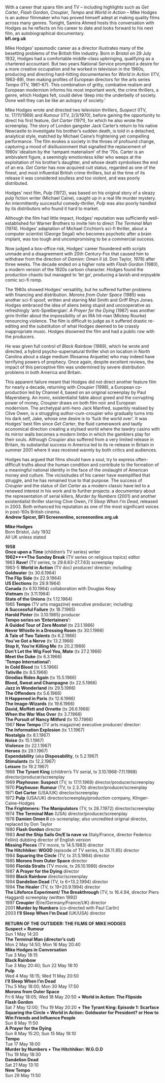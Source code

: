 
With a career that spans film and TV – including highlights such as _Get Carter_, _Flash Gordon_, _Croupier_, _Tempo_ and _World in Action_ – Mike Hodges is an auteur filmmaker who has proved himself adept at making quality films across many genres. Tonight, Samira Ahmed hosts this conversation with Hodges as he reflects on his career to date and looks forward to his next film, an autobiographical documentary.<br>
**bfi.org.uk**

Mike Hodges’ spasmodic career as a director illustrates many of the besetting problems of the British film industry. Born in Bristol on 29 July 1932, Hodges had a comfortable middle-class upbringing, qualifying as a chartered accountant. But two years National Service prompted a desire for a more creative occupation and he worked in television in the 1960s, producing and directing hard-hitting documentaries for _World in Action_ (ITV, 1963-89), then making profiles of European directors for the arts series _Tempo_ (ITV, 1961-67). This combination of gritty, combative realism and European modernism informs his most important work, the crime thrillers, a genre, which Hodges felt, could delve ‘deep into the underbelly of society. Done well they can be like an autopsy of society.’

Mike Hodges wrote and directed two television thrillers, _Suspect_ (ITV,  
tx. 17/11/1969) and _Rumour_ (ITV, 2/3/1970), before gaining the opportunity to direct his first feature, _Get Carter_ (1971), for which he also wrote the screenplay. The story of London gangster Jack Carter’s return to his native Newcastle to investigate his brother’s sudden death, is told in a detached, analytical style, matched by Michael Caine’s frightening yet compelling performance. The film evokes a society in the throes of profound change, capturing a mood of disillusionment that signalled the replacement of 1960s’ idealism by the ‘rampant materialism’ of the ‘70s. Carter is an ambivalent figure, a seemingly emotionless killer who weeps at the exploitation of his brother’s daughter, and whose death symbolises the end of an era.  _Get Carter_ has now acquired cult status, regarded as one of the finest, and most influential British crime thrillers, but at the time of its release it was considered soulless and too violent, and was poorly distributed.

Hodges’ next film, _Pulp_ (1972), was based on his original story of a sleazy pulp fiction writer (Michael Caine), caught up in a real life murder mystery.  
An intermittently successful comedy-thriller, _Pulp_ was also poorly handled by its distributors who found it hard to market.

Although the film had little impact, Hodges’ reputation was sufficiently well-established for Warner Brothers to invite him to direct _The Terminal Man_ (1974). Hodges’ adaptation of Michael Crichton’s sci-fi thriller, about a computer scientist (George Segal) who becomes psychotic after a brain implant, was too tough and uncompromising to be a commercial success.

Now judged a box-office risk, Hodges’ career floundered with scripts unmade and a disagreement with 20th Century-Fox that caused him to withdraw from the direction of _Damien: Omen II_ (d. Don Taylor, 1978) after three weeks.  The decade ended on a higher note with _Flash Gordon_ (1980), a modern version of the 1920s cartoon character. Hodges found the production chaotic but managed to ‘let go’, producing a lavish and enjoyable comic sci-fi romp.

The 1980s showed Hodges’ versatility, but he suffered further problems with financing and distribution. _Morons from Outer Space_ (1985) was another sci-fi spoof, written and starring Mel Smith and Griff Rhys Jones. Hodges embraced the idea of aliens being stupid and uncooperative as refreshingly ‘anti-Spielbergian’. _A Prayer for the Dying_ (1987) was another grim thriller about the impossibility of an IRA hit-man (Mickey Rourke) renouncing violence. The film is difficult to judge as it suffered drastic re-editing and the substitution of what Hodges deemed to be crassly inappropriate music. Hodges disowned the film and had a public row with the producers.

He was given full control of _Black Rainbow_ (1989), which he wrote and directed, a hybrid psycho-supernatural thriller shot on location in North Carolina about a stage medium (Rosanna Arquette) who may indeed have terrifying powers of prophecy. Once again, despite excellent reviews, the impact of this perceptive film was undermined by severe distribution problems in both America and Britain.

This apparent failure meant that Hodges did not direct another feature film for nearly a decade, returning with _Croupier_ (1998), a European co-production led by Channel 4, based on an original screenplay by Paul Mayersberg.  An ironic, existentialist fable about greed and the corrupting power of money, _Croupier_ draws on both film noir and European modernism. The archetypal anti-hero Jack Manfred, superbly realised by Clive Owen, is a struggling author-cum-croupier who gradually turns into his dark self, Jake, whose one desire is to ‘fuck the world over’. It was Hodges’ best film since _Get Carter_, the fluid camerawork and tautly economical direction creating a stylised world where the tawdry casino with its mirror walls becomes a modern limbo in which the gamblers play for their souls. Although _Croupier_ also suffered from a very limited release in Britain, its substantial success in America led to its re-release in Britain in summer 2001 where it was received warmly by both critics and audiences.

Hodges has argued that films should have a soul, try to express often-difficult truths about the human condition and contribute to the formation of a meaningful national identity in the face of the onslaught of American money and culture. The vicissitudes of his career have exemplified that struggle, and he has remained true to that purpose. The success of _Croupier_ and the status of _Get Carter_ as a modern classic have led to a renewed interest in his work and to further projects: a documentary about the representation of serial killers, _Murder by Numbers_ (2001) and another existentialist thriller starring Clive Owen, _I’ll Sleep When I’m Dead_, released in 2003. Both enhanced his reputation as one of the most significant voices in post-’60s British cinema.<br>
**Andrew Spicer, BFI Screenonline, screenonline.org.uk**

  

**Mike Hodges**<br>
Born Bristol, July 1932<br>
All UK unless stated<br>

**1958**<br>
**Once upon a Time** (children’s TV series) writer<br>
**1962****The Sunday Break** (TV series on religious topics) editor<br>
1963  **Rave!** (TV series, tx 29.6.63-27.7.63) screenplay<br>
1963-5 **World in Action** (TV doc) producer/ director; including:<br>
**Goldwater** (tx 30.6.1964)<br>
**The Flip Side** (tx 22.9.1964)<br>
**US Elections** (tx 29.9.1964)<br>
**Canada** (tx 6.10.1964) collaboration with Douglas Keay<br>
**Vietnam** (tx 3.11.1964)<br>
**State of the Unions** (tx 1.12.1964)<br>
1965  **Tempo** (TV arts magazine) executive producer; including:<br>
**A Successful Failure** (tx 18.7.1965)<br>
**Harold Pinter** (tx 3.10.1965) producer<br>
**Tempo series on ‘Entertainers’:**<br>
**A Guided Tour of Zero Mostel** (tx 23.1.1966)<br>
**Never Whistle in a Dressing Room** (tx 30.1.1966)<br>
**A Tale of Two Talents** (tx 6.2.1966)<br>
**You’ve Got a Nerve** (tx 13.2.1966)<br>
**Stop It, You’re Killing Me** (tx 20.2.1966)<br>
**Don’t Let the Wig Fool You, Mate** (tx 27.2.1966)<br>
**Meet the Duke** (tx 6.3.1966)<br>
**‘Tempo International’:**<br>
**In Cold Blood** (tx 1.5.1966)<br>
**Tativille** (tx 8.5.1966)<br>
**Girodias Rides Again** (tx 15.5.1966)<br>
**Blood, Sweat and Champagne** (tx 22.5.1966)<br>
**Jazz in Wonderland** (tx 29.5.1966)<br>
**The Offenders** (tx 5.6.1966)<br>
**It Happened in Paris** (tx 12.6.1966)<br>
**The Image-Wizards** (tx 19.6.1966)<br>
**David, Moffett and Ornette** (tx 26.6.1966)<br>
**When the War Was Over** (tx 3.7.1966)<br>
**The Pursuit of Nancy Mitford** (tx 10.7.1966)<br>
1967  **New Tempo** (TV arts magazine) executive producer/ director:<br>
**The Information Explosion** (tx 1.1.1967)<br>
**Nostalgia** (tx 8.1.1967)<br>
**Noise** (tx 15.1.1967)<br>
**Violence** (tx 22.1.1967)<br>
**Heroes** (tx 29.1.1967)<br>
**Expendability** (aka **Disposability**, tx 5.2.1967)<br>
**Stimulants** (tx 12.2.1967)<br>
**Leisure** (tx 19.2.1967)<br>
1968  **The Tyrant King** (children’s TV serial, tx 3.10.1968-7.11.1968) director/producer/screenplay<br>
1969  **Playhouse: Suspect** (TV, tx 17.11.1969) director/producer/screenplay<br>
1970  **Playhouse: Rumour** (TV, tx 2.3.70) director/producer/screenplay<br>
1971  **Get Carter** (USA/UK) director/screenplay<br>
1972  **Pulp** (USA/UK) director/screenplay/production company, Klinger-Caine-Hodges<br>
**The Frighteners: The Manipulators** (TV, tx 28.7.1972) director/screenplay<br>
1974  **The Terminal Man** (USA)  director/producer/screenplay<br>
1978  **Damien  Omen II** co-screenplay; also uncredited original director, replaced by Don Taylor<br>
1980  **Flash Gordon** director<br>
1983  **And the Ship Sails On/E la nave va** (Italy/France, director Federico Fellini) dubbing director of English version<br>
**Missing Pieces** (TV movie, tx 14.5.1983) director<br>
**The Hitchhiker: WGOD** (episode of TV series, tx 26.11.85) director<br>
1984  **Squaring the Circle** (TV, tx 31.5.1984) director<br>
1985  **Morons from Outer Space** director<br>
1986  **Florida Straits** (TV movie, tx 26.10.1986) director<br>
1987  **A Prayer for the Dying** director<br>
1989  **Black Rainbow** director/screenplay<br>
1994  **Dandelion Dead** (TV, tx 6+13.2.1994) director<br>
1994  **The Healer** (TV, tx 19+20.9.1994) director<br>
**The Lifeforce Experiment/ The Breakthrough** (TV, tx 16.4.94, director Piers Haggard) screenplay (written 1992)<br>
1997  **Croupier** (Eire/Germany/France/UK)  director<br>
2001  **Murder by Numbers** (co-directed with Paul Carlin)<br>
2003  **I’ll Sleep When I’m Dead** (UK/USA) director<br>
<br>
**RETURN OF THE OUTSIDER: THE FILMS OF MIKE HODGES**<br>
**Suspect + Rumour**<br>
Sun 1 May 14:20<br>
**The Terminal Man (director’s cut)**<br>
Mon 2 May 14:50; Mon 16 May 20:40<br>
**Mike Hodges in Conversation**<br>
Tue 3 May 18:15<br>
**Black Rainbow**<br>
Tue 3 May 20:40; Sun 22 May 18:10<br>
**Pulp**<br>
Wed 4 May 18:15; Wed 11 May 20:50<br>
**I’ll Sleep When I’m Dead**<br>
Thu 5 May 18:00; Mon 30 May 17:50<br>
**Morons from Outer Space**<br>
Fri 6 May 18:05; Wed 18 May 20:50 **+ World in Action: The Flipside**<br>
**Flash Gordon**<br>
Sat 7 May 12:00; Thu 19 May 20:20 **+ The Tyrant King: Episode 1: Scarface**<br>
**Squaring the Circle + World in Action: Goldwater for President? or How to Win Friends and Influence People**<br>
Sun 8 May 11:50<br>
**A Prayer for the Dying**<br>
Sun 8 May 15:20; Sun 15 May 18:10<br>
**Tempo**<br>
Tue 17 May 18:00<br>
**Murder by Numbers + The Hitchhiker: W.G.O.D**<br>
Thu 19 May 18:30<br>
**Dandelion Dead**<br>
Sat 21 May 13:10<br>
**New Tempo**<br>
Sun 29 May 11:50<br>
<!--stackedit_data:
eyJoaXN0b3J5IjpbLTc5NTg4MDYxMSw5NzU4Mjg5NjFdfQ==
-->